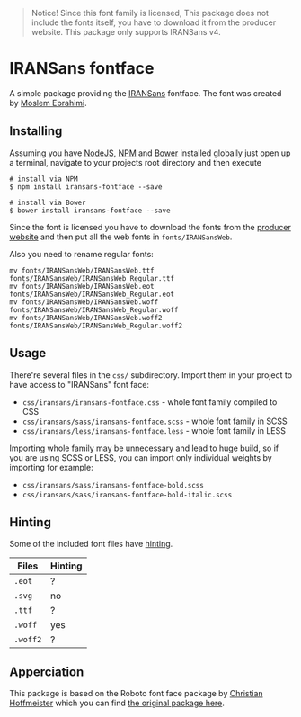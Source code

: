  > Notice! Since this font family is licensed, This package does not include the fonts itself, you have to download it from the producer website. This package only supports IRANSans v4.

# IRANSans fontface

A simple package providing the [IRANSans](http://fontiran.com/%D8%AE%D8%A7%D9%86%D9%88%D8%A7%D8%AF%D9%87-%D9%81%D9%88%D9%86%D8%AA-%D8%A7%DB%8C%D8%B1%D8%A7%D9%86/) fontface. The font was created by [Moslem Ebrahimi](http://www.moslemebrahimi.com/).

## Installing

Assuming you have [NodeJS](http://nodejs.org/), [NPM](https://www.npmjs.com/) and [Bower](http://bower.io/) installed globally just open up a terminal, navigate to your projects root directory and then execute

```
# install via NPM
$ npm install iransans-fontface --save

# install via Bower
$ bower install iransans-fontface --save
```

Since the font is licensed you have to download the fonts from the [producer website](http://fontiran.com/%D8%AE%D8%A7%D9%86%D9%88%D8%A7%D8%AF%D9%87-%D9%81%D9%88%D9%86%D8%AA-%D8%A7%DB%8C%D8%B1%D8%A7%D9%86/) and then put all the web fonts in `fonts/IRANSansWeb`.

Also you need to rename regular fonts:
```
mv fonts/IRANSansWeb/IRANSansWeb.ttf fonts/IRANSansWeb/IRANSansWeb_Regular.ttf
mv fonts/IRANSansWeb/IRANSansWeb.eot fonts/IRANSansWeb/IRANSansWeb_Regular.eot
mv fonts/IRANSansWeb/IRANSansWeb.woff fonts/IRANSansWeb/IRANSansWeb_Regular.woff
mv fonts/IRANSansWeb/IRANSansWeb.woff2 fonts/IRANSansWeb/IRANSansWeb_Regular.woff2

```

## Usage

There're several files in the `css/` subdirectory. Import them in your project
to have access to "IRANSans" font face:

* `css/iransans/iransans-fontface.css` - whole font family compiled to CSS
* `css/iransans/sass/iransans-fontface.scss` - whole font family in SCSS
* `css/iransans/less/iransans-fontface.less` - whole font family in LESS

Importing whole family may be unnecessary and lead to huge build, so if you are
using SCSS or LESS, you can import only individual weights by importing for example:

* `css/iransans/sass/iransans-fontface-bold.scss`
* `css/iransans/sass/iransans-fontface-bold-italic.scss`

## Hinting

Some of the included font files have [hinting](http://en.wikipedia.org/wiki/Font_hinting).

| Files    | Hinting |
|----------|---------|
| `.eot`   | ?       |
| `.svg`   | no      |
| `.ttf`   | ?       |
| `.woff`  | yes     |
| `.woff2` | ?       |

## Apperciation

This package is based on the Roboto font face package by [Christian Hoffmeister](http://choffmeister.de/) which you can find [the original package here](https://github.com/choffmeister/roboto-fontface-bower).
